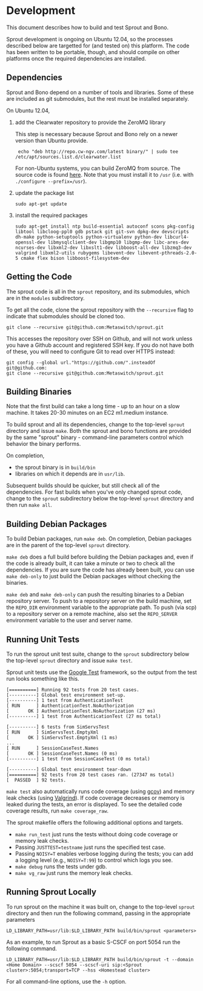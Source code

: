 # Development

This document describes how to build and test Sprout and Bono.

Sprout development is ongoing on Ubuntu 12.04, so the processes described
below are targetted for (and tested on) this platform.  The code has been
written to be portable, though, and should compile on other platforms once the
required dependencies are installed.

## Dependencies

Sprout and Bono depend on a number of tools and libraries.  Some of these are
included as git submodules, but the rest must be installed separately.

On Ubuntu 12.04,

1. add the Clearwater repository to provide the ZeroMQ library

    This step is necessary because Sprout and Bono rely on a newer version than Ubuntu provide.

        echo "deb http://repo.cw-ngv.com/latest binary/" | sudo tee /etc/apt/sources.list.d/clearwater.list

    For non-Ubuntu systems, you can build ZeroMQ from source. The source code is found [here](https://github.com/Metaswitch/zeromq3).  Note that you must install it to `/usr` (i.e. with `./configure --prefix=/usr`).

2.  update the package list

        sudo apt-get update

3.  install the required packages

        sudo apt-get install ntp build-essential autoconf scons pkg-config libtool libcloog-ppl0 gdb pstack git git-svn dpkg-dev devscripts dh-make python-setuptools python-virtualenv python-dev libcurl4-openssl-dev libmysqlclient-dev libgmp10 libgmp-dev libc-ares-dev ncurses-dev libxml2-dev libxslt1-dev libboost-all-dev libzmq3-dev valgrind libxml2-utils rubygems libevent-dev libevent-pthreads-2.0-5 cmake flex bison libboost-filesystem-dev

## Getting the Code

The sprout code is all in the `sprout` repository, and its submodules, which
are in the `modules` subdirectory.

To get all the code, clone the sprout repository with the `--recursive` flag to
indicate that submodules should be cloned too.

    git clone --recursive git@github.com:Metaswitch/sprout.git

This accesses the repository over SSH on Github, and will not work unless you have a Github account and registered SSH key. If you do not have both of these, you will need to configure Git to read over HTTPS instead:

    git config --global url."https://github.com/".insteadOf git@github.com:
    git clone --recursive git@github.com:Metaswitch/sprout.git

## Building Binaries

Note that the first build can take a long time - up to an hour on a slow
machine. It takes 20-30 minutes on an EC2 m1.medium instance.

To build sprout and all its dependencies, change to the top-level `sprout`
directory and issue `make`.  Both the sprout and bono functions are
provided by the same "sprout" binary - command-line parameters control which
behavior the binary performs.

On completion,

* the sprout binary is in `build/bin`
* libraries on which it depends are in `usr/lib`.

Subsequent builds should be quicker, but still check all of the
dependencies.  For fast builds when you've only changed sprout code, change to
the `sprout` subdirectory below the top-level `sprout` directory and then run
`make all`.

## Building Debian Packages

To build Debian packages, run `make deb`.  On completion, Debian packages
are in the parent of the top-level `sprout` directory.

`make deb` does a full build before building the Debian packages and, even if
the code is already built, it can take a minute or two to check all the
dependencies.  If you are sure the code has already been built, you can use
`make deb-only` to just build the Debian packages without checking the
binaries.

`make deb` and `make deb-only` can push the resulting binaries to a Debian
repository server.  To push to a repository server on the build machine, set
the `REPO_DIR` environment variable to the appropriate path.  To push (via
scp) to a repository server on a remote machine, also set the `REPO_SERVER`
environment variable to the user and server name.

## Running Unit Tests

To run the sprout unit test suite, change to the `sprout` subdirectory below
the top-level `sprout` directory and issue `make test`.

Sprout unit tests use the [Google Test](https://code.google.com/p/googletest/)
framework, so the output from the test run looks something like this.

    [==========] Running 92 tests from 20 test cases.
    [----------] Global test environment set-up.
    [----------] 1 test from AuthenticationTest
    [ RUN      ] AuthenticationTest.NoAuthorization
    [       OK ] AuthenticationTest.NoAuthorization (27 ms)
    [----------] 1 test from AuthenticationTest (27 ms total)

    [----------] 6 tests from SimServsTest
    [ RUN      ] SimServsTest.EmptyXml
    [       OK ] SimServsTest.EmptyXml (1 ms)
    ...
    [ RUN      ] SessionCaseTest.Names
    [       OK ] SessionCaseTest.Names (0 ms)
    [----------] 1 test from SessionCaseTest (0 ms total)

    [----------] Global test environment tear-down
    [==========] 92 tests from 20 test cases ran. (27347 ms total)
    [  PASSED  ] 92 tests.

`make test` also automatically runs code coverage (using
[gcov](http://gcc.gnu.org/onlinedocs/gcc/Gcov.html)) and memory leak checks
(using [Valgrind](http://valgrind.org/)).  If code coverage decreases or
memory is leaked during the tests, an error is displayed. To see the detailed
code coverage results, run `make coverage_raw`.

The sprout makefile offers the following additional options and targets.

*   `make run_test` just runs the tests without doing code coverage or memory
    leak checks.
*   Passing `JUSTTEST=testname` just runs the specified test case.
*   Passing `NOISY=T` enables verbose logging during the tests; you can add
    a logging level (e.g., `NOISY=T:99`) to control which logs you see.
*   `make debug` runs the tests under gdb.
*   `make vg_raw` just runs the memory leak checks.

## Running Sprout Locally

To run sprout on the machine it was built on, change to the top-level `sprout` directory and then run the following command, passing in the appropriate parameters

    LD_LIBRARY_PATH=usr/lib:$LD_LIBRARY_PATH build/bin/sprout <parameters>

As an example, to run Sprout as a basic S-CSCF on port 5054 run the following command.

    LD_LIBRARY_PATH=usr/lib:$LD_LIBRARY_PATH build/bin/sprout -t --domain <Home Domain> --scscf 5054 --scscf-uri sip:<Sprout cluster>:5054;transport=TCP --hss <Homestead cluster> 

For all command-line options, use the `-h` option.
